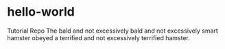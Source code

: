 # hello-world
Tutorial Repo
The bald and not excessively bald and not excessively smart hamster obeyed a terrified and not excessively terrified hamster.
